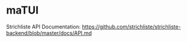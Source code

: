 # maTUI

Strichliste API Documentation: https://github.com/strichliste/strichliste-backend/blob/master/docs/API.md
